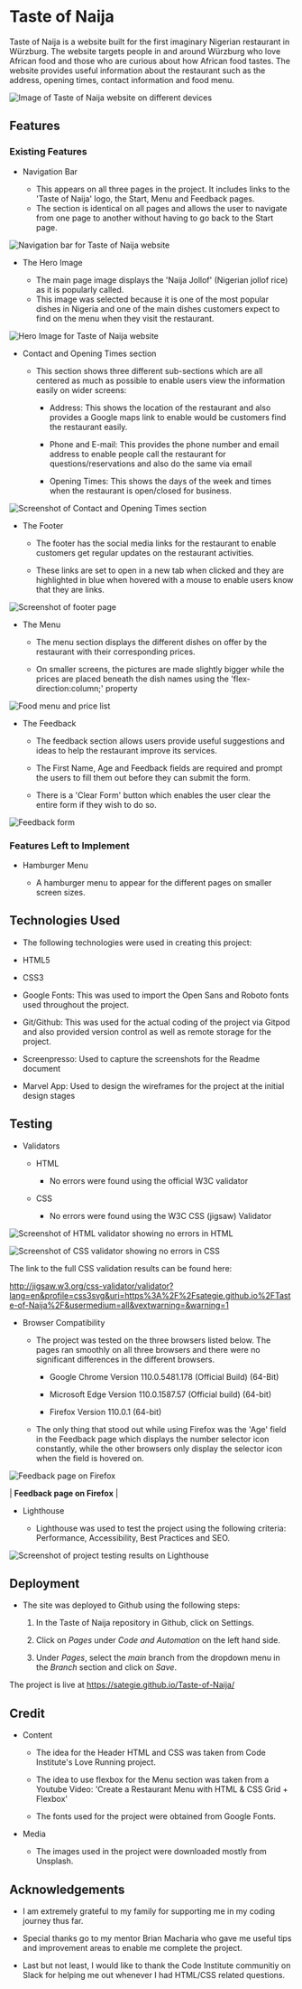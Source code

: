 # Taste of Naija

Taste of Naija is a website built for the first imaginary Nigerian restaurant in Würzburg. The website targets people in and around Würzburg who love African food and those who are curious about how African food tastes.
The website provides useful information about the restaurant such as the address, opening times, contact information and food menu.

![Image of Taste of Naija website on different devices](/assets/images/taste_of_naija.png)

## Features

### Existing Features

- Navigation Bar

    - This appears on all three pages in the project. It includes links to the 'Taste of Naija' logo, the Start, Menu and Feedback pages.
    - The section is identical on all pages and allows the user to navigate from one page to another without having to go back to the Start page.


![Navigation bar for Taste of Naija website](/assets/images/nav_bar.png)

- The Hero Image

    - The main page image displays the 'Naija Jollof' (Nigerian jollof rice) as it is popularly called.
    - This image was selected because it is one of the most popular dishes in Nigeria and one of the main dishes customers expect to find on the menu when they visit the restaurant.

![Hero Image for Taste of Naija website](/assets/images/hero_image.png)

- Contact and Opening Times section

    - This section shows three different sub-sections which are all centered as much as possible to enable users view the information easily on wider screens:
        
        - Address: This shows the location of the restaurant and also provides a Google maps link to enable would be customers find the restaurant easily.

        - Phone and E-mail: This provides the phone number and email address to enable people call the restaurant for questions/reservations and also do the same via email

        - Opening Times: This shows the days of the week and times when the restaurant is open/closed for business.

![Screenshot of Contact and Opening Times section](/assets/images/contact_and_opening_times.png)

- The Footer

    - The footer has the social media links for the restaurant to enable customers get regular updates on the restaurant activities.

    - These links are set to open in a new tab when clicked and they are highlighted in blue when hovered with a mouse to enable users know that they are links.

![Screenshot of footer page](/assets/images/footer.png)

- The Menu

    - The menu section displays the different dishes on offer by the restaurant with their corresponding prices.

    - On smaller screens, the pictures are made slightly bigger while the prices are placed beneath the dish names using the 'flex-direction:column;' property

![Food menu and price list](/assets/images/food_menu.png)

- The Feedback

    - The feedback section allows users provide useful suggestions and ideas to help the restaurant improve its services.

    - The First Name, Age and Feedback fields are required and prompt the users to fill them out before they can submit the form.

    - There is a 'Clear Form' button which enables the user clear the entire form if they wish to do so.

![Feedback form](/assets/images/feedback.png)

### Features Left to Implement

- Hamburger Menu

    - A hamburger menu to appear for the different pages on smaller screen sizes.

## Technologies Used

- The following technologies were used in creating this project:

 - HTML5

 - CSS3

 - Google Fonts: This was used to import the Open Sans and Roboto fonts used throughout the project.

 - Git/Github: This was used for the actual coding of the project via Gitpod and also provided version control as well as remote storage for the project.

 - Screenpresso: Used to capture the screenshots for the Readme document

 - Marvel App: Used to design the wireframes for the project at the initial design stages

 ## Testing

- Validators

    - HTML

        - No errors were found using the official W3C validator

    - CSS
        - No errors were found using the W3C CSS (jigsaw) Validator

![Screenshot of HTML validator showing no errors in HTML](/assets/images/html_validator.png)

![Screenshot of CSS validator showing  no errors in CSS](/assets/images/css_validator.png)

The link to the full CSS validation results can be found here:

http://jigsaw.w3.org/css-validator/validator?lang=en&profile=css3svg&uri=https%3A%2F%2Fsategie.github.io%2FTaste-of-Naija%2F&usermedium=all&vextwarning=&warning=1

- Browser Compatibility

    - The project was tested on the three browsers listed below. The pages ran smoothly on all three browsers and there were no significant differences in the different browsers.

        - Google Chrome Version 110.0.5481.178 (Official Build) (64-Bit)

        - Microsoft Edge Version 110.0.1587.57 (Official build) (64-bit)
        
        - Firefox Version 110.0.1 (64-bit)

    - The only thing that stood out while using Firefox was the 'Age' field in the Feedback page which displays the number selector icon constantly, while the other browsers only display the selector icon when the field is hovered on.

![Feedback page on Firefox](/assets/images/feedback_firefox.png)

| <b>Feedback page on Firefox</b> |

- Lighthouse

    - Lighthouse was used to test the project using the following criteria: Performance, Accessibility, Best Practices and SEO.

 ![Screenshot of project testing results on Lighthouse](/assets/images/lighthouse_testing.png)

## Deployment

- The site was deployed to Github using the following steps:

    1. In the Taste of Naija repository in Github, click on Settings.

    2. Click on *Pages* under *Code and Automation* on the left hand side.

    3. Under *Pages*, select the *main* branch from the dropdown menu in the *Branch* section and click on *Save*.

The project is live at https://sategie.github.io/Taste-of-Naija/

## Credit

- Content

    - The idea for the Header HTML and CSS was taken from Code Institute's Love Running project.

    - The idea to use flexbox for the Menu section was taken from a Youtube Video: 'Create a Restaurant Menu with HTML & CSS Grid + Flexbox'

    - The fonts used for the project were obtained from Google Fonts.

- Media

    - The images used in the project were downloaded mostly from Unsplash.

## Acknowledgements

- I am extremely grateful to my family for supporting me in my coding journey thus far.

- Special thanks go to my mentor Brian Macharia who gave me useful tips and improvement areas to enable me complete the project.

- Last but not least, I would like to thank the Code Institute communitiy on Slack for helping me out whenever I had HTML/CSS related questions.






























